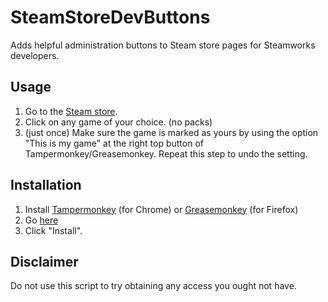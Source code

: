 # SteamStoreDevButtons
Adds helpful administration buttons to Steam store pages for Steamworks developers.

## Usage
1. Go to the [Steam store](http://store.steampowered.com).
2. Click on any game of your choice. (no packs)
4. (just once) Make sure the game is marked as yours by using the option "This is my game" at the right top button of Tampermonkey/Greasemonkey. Repeat this step to undo the setting.

## Installation
1. Install [Tampermonkey](https://chrome.google.com/webstore/detail/tampermonkey/dhdgffkkebhmkfjojejmpbldmpobfkfo) (for Chrome) or [Greasemonkey](https://addons.mozilla.org/en-US/firefox/addon/greasemonkey/) (for Firefox)
2. Go [here](https://raw.githubusercontent.com/gekkedev/SteamStoreDevButtons/master/SteamStoreDevButtons.user.js)
3. Click "Install".

## Disclaimer
Do not use this script to try obtaining any access you ought not have.
